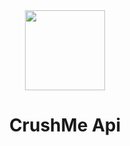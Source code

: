 <div align="center">
    <img src="https://crushme.me/img/logo.png" width="128px" style="max-width:100%;">
    <h1>CrushMe Api</h1>
</div>
 

